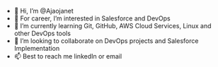 - 👋 Hi, I’m @Ajaojanet
- 👀 For career, I’m interested in Salesforce and DevOps
- 🌱 I’m currently learning Git, GitHub, AWS Cloud Services, Linux and other DevOps tools
- 💞️ I’m looking to collaborate on DevOps projects and Salesforce Implementation
- 📫 Best to reach me linkedIn or email

<!---
Ajaojanet/Ajaojanet is a ✨ special ✨ repository because its `README.md` (this file) appears on your GitHub profile.
You can click the Preview link to take a look at your changes.
--->
